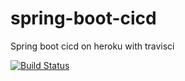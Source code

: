 # spring-boot-cicd
Spring boot cicd on heroku with travisci

[![Build Status](https://travis-ci.com/erycoking/spring-boot-cicd.svg?branch=master)](https://travis-ci.com/erycoking/spring-boot-cicd)